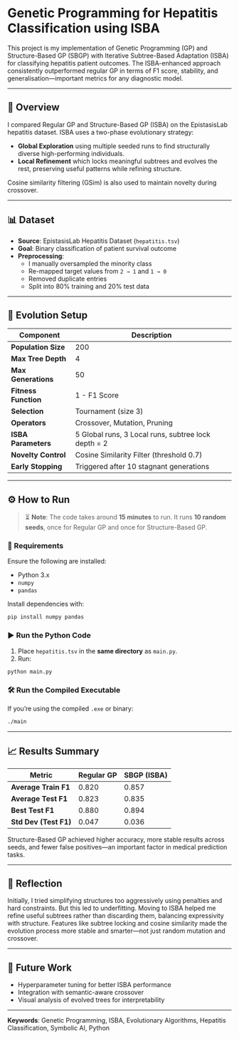 # Genetic Programming for Hepatitis Classification using ISBA

This project is my implementation of Genetic Programming (GP) and Structure-Based GP (SBGP) with Iterative Subtree-Based Adaptation (ISBA) for classifying hepatitis patient outcomes. The ISBA-enhanced approach consistently outperformed regular GP in terms of F1 score, stability, and generalisation—important metrics for any diagnostic model.

---

## 📁 Overview

I compared Regular GP and Structure-Based GP (ISBA) on the EpistasisLab hepatitis dataset. ISBA uses a two-phase evolutionary strategy:  
- **Global Exploration** using multiple seeded runs to find structurally diverse high-performing individuals.  
- **Local Refinement** which locks meaningful subtrees and evolves the rest, preserving useful patterns while refining structure.  

Cosine similarity filtering (GSim) is also used to maintain novelty during crossover.

---

## 📊 Dataset

- **Source**: EpistasisLab Hepatitis Dataset (`hepatitis.tsv`)
- **Goal**: Binary classification of patient survival outcome
- **Preprocessing**:
  - I manually oversampled the minority class
  - Re-mapped target values from `2 → 1` and `1 → 0`
  - Removed duplicate entries
  - Split into 80% training and 20% test data

---

## 🧬 Evolution Setup

| Component              | Description |
|------------------------|-------------|
| **Population Size**    | 200 |
| **Max Tree Depth**     | 4 |
| **Max Generations**    | 50 |
| **Fitness Function**   | 1 - F1 Score |
| **Selection**          | Tournament (size 3) |
| **Operators**          | Crossover, Mutation, Pruning |
| **ISBA Parameters**    | 5 Global runs, 3 Local runs, subtree lock depth = 2 |
| **Novelty Control**    | Cosine Similarity Filter (threshold 0.7) |
| **Early Stopping**     | Triggered after 10 stagnant generations |

---

## ⚙️ How to Run

> ⏳ **Note**: The code takes around **15 minutes** to run. It runs **10 random seeds**, once for Regular GP and once for Structure-Based GP.

### 🔧 Requirements

Ensure the following are installed:
- Python 3.x
- `numpy`
- `pandas`

Install dependencies with:
```bash
pip install numpy pandas
```

### ▶️ Run the Python Code

1. Place `hepatitis.tsv` in the **same directory** as `main.py`.
2. Run:
```bash
python main.py
```

### 🛠️ Run the Compiled Executable

If you’re using the compiled `.exe` or binary:
```bash
./main
```

---

## 📈 Results Summary

| Metric               | Regular GP | SBGP (ISBA) |
|----------------------|------------|-------------|
| **Average Train F1** | 0.820      | 0.857       |
| **Average Test F1**  | 0.823      | 0.835       |
| **Best Test F1**     | 0.880      | 0.894       |
| **Std Dev (Test F1)**| 0.047      | 0.036       |

Structure-Based GP achieved higher accuracy, more stable results across seeds, and fewer false positives—an important factor in medical prediction tasks.

---

## 🧠 Reflection

Initially, I tried simplifying structures too aggressively using penalties and hard constraints. But this led to underfitting. Moving to ISBA helped me refine useful subtrees rather than discarding them, balancing expressivity with structure. Features like subtree locking and cosine similarity made the evolution process more stable and smarter—not just random mutation and crossover.

---

## 📌 Future Work

- Hyperparameter tuning for better ISBA performance  
- Integration with semantic-aware crossover  
- Visual analysis of evolved trees for interpretability  

---

**Keywords**: Genetic Programming, ISBA, Evolutionary Algorithms, Hepatitis Classification, Symbolic AI, Python
